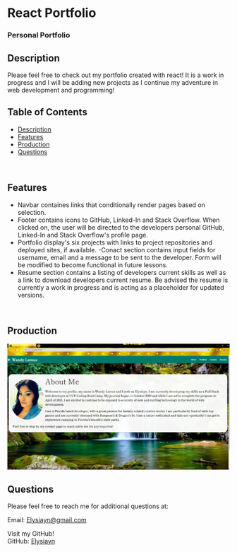 # React Portfolio

### Personal Portfolio

## Description

Please feel free to check out my portfolio created with react! It is a work in progress and I will be adding new projects as I continue my adventure in web development and programming! 

## Table of Contents

- [Description](#description)
- [Features](#features)
- [Production](#production)
- [Questions](#questions)

<br>

## Features

- Navbar containes links that conditionally render pages based on selection.
- Footer contains icons to GitHub, Linked-In and Stack Overflow. When clicked on, the user will be directed to the developers personal GitHub, Linked-In and Stack Overflow's profile page.
- Portfolio display's six projects with links to project repositories and deployed sites, if available.
-Conact section contains input fields for username, email and a message to be sent to the developer. Form will be modified to become functional in future lessons.
- Resume section contains a listing of developers current skills as well as a link to download developers current resume. Be advised the resume is currently a work in progress and is acting as a placeholder for updated versions.
<br>

## Production

[![Wendy-Lemus](/src/assets/images/screenshot.png)](https://elysiayn.github.io/Wendy-Lemus/)

## Questions

Please feel free to reach me for additional questions at:
<br>

Email: Elysiayn@gmail.com

Visit my GitHub!
<br>
GitHub: [Elysiayn](https://github.com/Elysiayn)
